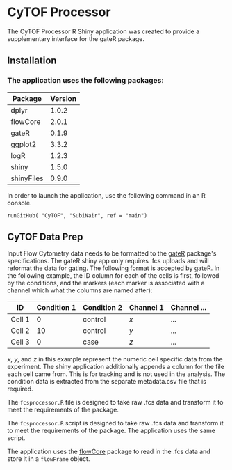 # CyTOF Processor

The CyTOF Processor R Shiny application was created to provide a supplementary interface for the gateR package. 


## Installation

### The application uses the following packages:

| Package    | Version |
|------------|---------|
| dplyr      | 1.0.2   |
| flowCore   | 2.0.1   |
| gateR      | 0.1.9   |
| ggplot2    | 3.3.2   |
| logR       | 1.2.3   |
| shiny      | 1.5.0   |
| shinyFiles | 0.9.0   |

In order to launch the application, use the following command in an R console.
```
runGitHub( "CyTOF", "SubiNair", ref = "main")
```

## CyTOF Data Prep

Input Flow Cytometry data needs to be formatted to the [gateR](https://cran.r-project.org/web/packages/gateR/gateR.pdf) package's specifications. The gateR shiny app only requires  .fcs uploads and will reformat the data for gating. The following format is accepted by gateR. In the following example, the ID column for each of the cells is first, followed by the conditions, and the markers (each marker is associated with a channel which what the columns are named after):

|  ID              | Condition 1   |  Condition 2                    |Channel 1             |Channel ...            
|----------------|-------------------------------|-----------------------------|---|--|
|Cell 1|0           |control          |*x* | ...
|Cell 2          |10    |control         |*y* | ...
|Cell 3          |0|case|*z* | ...

*x*, *y*, and *z* in this example represent the numeric cell specific data from the experiment. The shiny application additionally appends a column for the file each cell came from. This is for tracking and is not used in the analysis. The condition data is extracted from the separate metadata.csv file that is required.

The `fcsprocessor.R` file is designed to take raw .fcs data and transform it to meet the requirements of the package.

The `fcsprocessor.R` script is designed to take raw .fcs data and transform it to meet the requirements of the package. The application uses the same script. 

The application uses the [flowCore](https://bioconductor.org/packages/release/bioc/vignettes/flowCore/inst/doc/HowTo-flowCore.pdf) package to read in the .fcs data and store it in a `flowFrame` object.  

 
